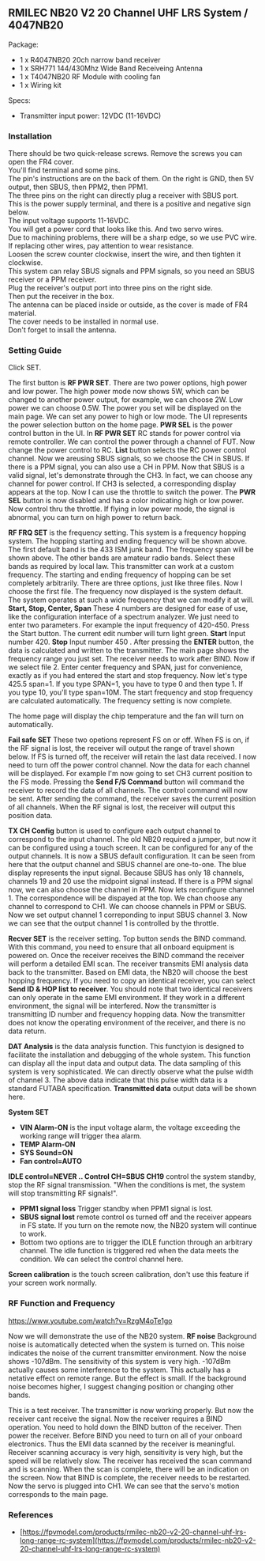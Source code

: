 
## RMILEC NB20 V2 20 Channel UHF LRS System / 4047NB20

Package:
- 1 x R4047NB20 20ch narrow band receiver
- 1 x SRH771 144/430Mhz Wide Band Receiveing Antenna
- 1 x T4047NB20 RF Module with cooling fan
- 1 x Wiring kit

Specs:
- Transmitter input power: 12VDC (11-16VDC)

### Installation

There should be two quick-release screws.  Remove the screws you can open the FR4 cover.  
You'll find terminal and some pins.  
The pin's instructions are on the back of them. On the right is GND, then 5V output, then SBUS, then PPM2, then PPM1.  
The three pins on the right can directly plug a receiver with SBUS port.  
This is the power supply terminal, and there is a positive and negative sign below.  
The input voltage supports 11-16VDC.  
You will get a power cord that looks like this.  And two servo wires.  
Due to machining problems, there will be a sharp edge, so we use PVC wire.  
If replacing other wires, pay attention to wear resistance.  
Loosen the screw counter clockwise, insert the wire, and then tighten it clockwise.  
This system can relay SBUS signals and PPM signals, so you need an SBUS receiver or a PPM receiver.  
Plug the receiver's output port into three pins on the right side.  
Then put the receiver in the box.  
The antenna can be placed inside or outside, as the cover is made of FR4 material.  
The cover needs to be installed in normal use.  
Don't forget to insall the antenna.  

### Setting Guide

Click SET.  

The first button is **RF PWR SET**.  There are two power options, high power and low power.  The high power mode now shows 5W, which can be changed to another power output, for example, we can choose 2W.  Low power we can choose 0.5W.  The power you set will be displayed on the main page.  We can set any power to high or low mode.  The UI represents the power selection button on the home page. **PWR SEL** is the power control button in the UI.  In **RF PWR SET** RC stands for power control via remote controller.  We can control the power through a channel of FUT.  Now change the power control to RC.  **List** button selects the RC power control channel.  Now we areusing SBUS signals, so we choose the CH in SBUS.  If there is a PPM signal, you can also use a CH in PPM.  Now that SBUS is a valid signal, let's demonstrate through the CH3.  In fact, we can choose any channel for power control.  If CH3 is selected, a corresponding display appears at the top.  Now I can use the throttle to switch the power.  The **PWR SEL** button is now disabled and has a color indicating high or low power. Now control thru the throttle.  If flying in low power mode, the signal is abnormal, you can turn on high power to return back.   

**RF FRQ SET** is the frequency setting.  This system is a frequency hopping system.  The hopping starting and ending frequency will be shown above.  The first default band is the 433 ISM junk band.  The frequency span will be shown above. The other bands are amateur radio bands.  Select these bands as required by local law.  This transmitter can work at a custom frequency.  The starting and ending frequency of hopping can be set completely arbitrarily. There are three options, just like three files.  Now I choose the first file.  The frequency now displayed is the system default.  The system operates at such a wide frequency that we can modify it at will.  **Start, Stop, Center, Span** These 4 numbers are designed for ease of use, like the configuration interface of a spectrum analyzer.  We just need to enter two parameters.  For example the input frequency of 420-450.   Press the Start button.  The current edit number will turn light green.  **Start** Input number 420.  **Stop** Input number 450 .  After pressing the **ENTER** button, the data is calculated and written to the transmitter.  The main page shows the frequency range you just set.   The receiver needs to work after BIND.  Now if we select file 2.  Enter center frequency and SPAN, just for convenience, exactly as if you had entered the start and stop frequency.  Now let's type 425.5 span=1.  If you type SPAN=1, you have to type 0 and then type 1.  If you type 10, you'll type span=10M.  The start frequency and stop frequency are calculated automatically.  The frequency setting is now complete.   

The home page will display the chip temperature and the fan will turn on automatically. 

**Fail safe SET** These two opetions represent FS on or off.  When FS is on, if the RF signal is lost, the receiver will output the range of travel shown below.  If FS is turned off, the receiver will retain the last data received.  I now need to turn off the power control channel.  Now the data for each channel will be displayed.  For example I'm now going to set CH3 current position to the FS mode.  Pressing the **Send F/S Command** button will command the receiver to record the data of all channels.  The control command will now be sent.  After sending the command, the receiver saves the current position of all channels.  When the RF signal is lost, the receiver will output this position data.  

**TX CH Config** button is used to configure each output channel to correspond to the input channel.  The old NB20 required a jumper, but now it can be configured using a touch screen.  It can be configured for any of the output channels.  It is now a SBUS default configuration.  It can be seen from here that the output channel and SBUS channel are one-to-one.  The blue display represents the input signal.  Because SBUS has only 18 channels, channels 19 and 20 use the midpoint signal instead.  If there is a PPM signal now, we can also choose the channel in PPM.  Now lets reconfigure channel 1.  The correspondence will be dispayed at the top.  We chan choose any channel to correspond to CH1.  We can choose channels in PPM or SBUS.  Now we set output channel 1 correponding to input SBUS channel 3.  Now we can see that the output channel 1 is controlled by the throttle.   

**Recver SET** is the receiver setting.  Top button sends the BIND command.  With this command, you need to ensure that all onboard equipment is powered on.  Once the receiver receives the BIND command the receiver will perform a detailed EMI scan.  The receiver transmits EMI analysis data back to the transmitter.  Based on EMI data, the NB20 will choose the best hopping frequency.  If you need to copy an identical receiver, you can select **Send ID & HOP list to receiver**.  You should note that two identical receivers can only operate in the same EMI environment.  If they work in a different environment, the signal will be interfered.  Now the transmitter is transmitting ID number and frequency hopping data.  Now the transmitter does not know the operating environment of the receiver, and there is no data return.   

**DAT Analysis** is the data analysis function.  This functyion is designed to facilitate the installation and debugging of the whole system. This function can display all the input data and output data.  The data sampling of this system is very sophisticated.  We can directly observe what the pulse width of channel 3.  The above data indicate that this pulse width data is a standard FUTABA specification.  **Transmitted data** output data will be shown here.   

**System SET** 

- **VIN Alarm-ON** is the input voltage alarm, the voltage exceeding the working range will trigger thea alarm. 
- **TEMP Alarm-ON** 
- **SYS Sound=ON** 
- **Fan control=AUTO**

**IDLE control=NEVER .. Control CH=SBUS CH19** control the system standby, stop the RF signal transmission.  "When the conditions is met, the system will stop transmitting RF signals!".  

- **PPM1 signal loss** Trigger standby when PPM1 signal is lost. 
- **SBUS signal lost** remote control os turned off and the receiver appears in FS state.  If you turn on the remote now, the NB20 system will continue to work. 
- Bottom two options are to trigger the IDLE function through an arbitrary channel.  The idle function is triggered red when the data meets the condition.  We  can select the control channel here.  

**Screen calibration** is the touch screen calibration, don't use this feature if your screen work normally.

### RF Function and Frequency

https://www.youtube.com/watch?v=RzgM4oTe1go  

Now we will demonstrate the use of the NB20 system.  **RF noise** Background noise is automatically detected when the system is turned on. This noise indicates the noise of the current transmitter environment. Now the noise shows -107dBm. The sensitivity of this system is very high.  -107dBm actually causes some interference to the system.  This actually has a netative effect on remote range. But the effect is small.  If the background noise becomes higher, I suggest changing position or changing other bands.  

This is a test receiver. The transmitter is now working properly. But now the receiver cant receive the signal.   Now the receiver requires a BIND operation.  You need to hold down the BIND button of the receiver.  Then power the receiver.  Before BIND you need to turn on all of your onboard electronics.  Thus the EMI data scanned by the receiver is meaningful. Receiver scanning accuracy is very high, sensitivity is very high, but the speed will be relatively slow.  The receiver has received the scan command and is scanning. When the scan is complete, there will be an indication on the screen.  Now that BIND is complete, the receiver needs to be restarted.     Now the servo is plugged into CH1.  We can see that the servo's motion corresponds to the main page.  

### References

- [https://fpvmodel.com/products/rmilec-nb20-v2-20-channel-uhf-lrs-long-range-rc-system](https://fpvmodel.com/products/rmilec-nb20-v2-20-channel-uhf-lrs-long-range-rc-system)
